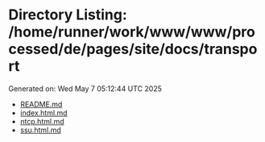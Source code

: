 # Directory Listing: /home/runner/work/www/www/processed/de/pages/site/docs/transport
Generated on: Wed May  7 05:12:44 UTC 2025

- [README.md](README.md)
- [index.html.md](index.html.md)
- [ntcp.html.md](ntcp.html.md)
- [ssu.html.md](ssu.html.md)
